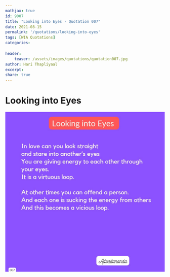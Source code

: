 ```yaml
---
mathjax: true
id: 9007
title: "Looking into Eyes - Quotation 007"
date: 2021-08-15
permalink: '/quotations/looking-into-eyes'
tags: [WIA Quotations] 
categories: 

header:
    teaser: /assets/images/quotations/quotation007.jpg
author: Hari Thapliyaal 
excerpt:
share: true 
---
```


# Looking into Eyes

![Looking into Eyes](/assets/images/quotations/quotation007.jpg)
